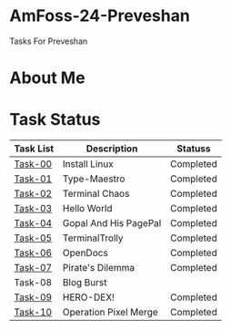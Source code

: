 # AmFoss-24-Preveshan
Tasks For Preveshan
# About Me
# Task Status
| Task List | Description | Statuss|
|---|---|---|
| [Task-00](https://github.com/The-Yearly/AmFoss-24-Preveshan/tree/main/%23Task-0)  | Install Linux | Completed |
| [Task-01](https://github.com/The-Yearly/AmFoss-24-Preveshan/tree/main/%23Task-01) | Type-Maestro | Completed |
| [Task-02](https://github.com/The-Yearly/AmFoss-24-Preveshan/tree/main/%23Task-02) | Terminal Chaos | Completed |
| [Task-03](https://github.com/The-Yearly/AmFoss-24-Preveshan/tree/main/%23Task-03) | Hello World | Completed |
| [Task-04](https://github.com/The-Yearly/AmFoss-24-Preveshan/tree/main/%23Task-04) | Gopal And His PagePal | Completed |
| [Task-05](https://github.com/The-Yearly/AmFoss-24-Preveshan/tree/main/%23Task-05) | TerminalTrolly | Completed |
| [Task-06](https://github.com/The-Yearly/AmFoss-24-Preveshan/tree/main/%23Task-06) | OpenDocs | Completed |
| [Task-07](https://github.com/The-Yearly/AmFoss-24-Preveshan/tree/main/%23Task-07)| Pirate's Dilemma| Completed |
| Task-08 | Blog Burst | |
| [Task-09](https://github.com/The-Yearly/AmFoss-24-Preveshan/tree/main/%23Task-09) | HERO-DEX! | Completed |
| [Task-10](https://github.com/The-Yearly/AmFoss-24-Preveshan/tree/main/%23Task-10) | Operation Pixel Merge | Completed |
